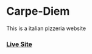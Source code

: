 # Carpe-Diem
This is a italian pizzeria website 

### [Live Site](https://carpediemfontana.netlify.app)
